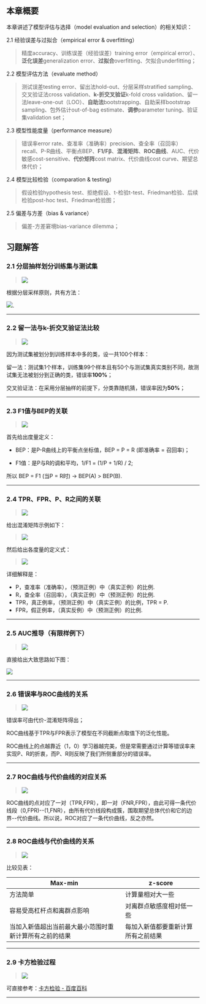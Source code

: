 ## 本章概要 ##
本章讲述了模型评估与选择（model evaluation and selection）的相关知识：

2.1 经验误差与过拟合（empirical error & overfitting）
> 精度accuracy、训练误差（经验误差）training error（empirical error）、**泛化误差**generalization error、**过拟合**overfitting、欠拟合underfitting；

2.2 模型评估方法（evaluate method）
> 测试误差testing error、留出法hold-out、分层采样stratified sampling、交叉验证法cross validation、**k-折交叉验证**k-fold cross validation、留一法leave-one-out（LOO）、**自助法**bootstrapping、自助采样bootstrap sampling、包外估计out-of-bag estimate、**调参**parameter tuning、验证集validation set；

2.3 模型性能度量（performance measure）
> 错误率error rate、查准率（准确率）precision、查全率（召回率）recall、P-R曲线、平衡点BEP、**F1/Fβ**、**混淆矩阵**、**ROC曲线**、AUC、代价敏感cost-sensitive、**代价矩阵**cost matrix、代价曲线cost curve、期望总体代价；

2.4 模型比较检验（comparation & testing）
> 假设检验hypothesis test、拒绝假设、t-检验t-test、Friedman检验、后续检验post-hoc test、Friedman检验图；

2.5 偏差与方差（bias & variance）
> 偏差-方差窘境bias-variance dilemma；


## 习题解答 ##

### 2.1 分层抽样划分训练集与测试集 ###
> ![](Ch2/2.1.png)

根据分层采样原则，共有方法： 

![](Ch2/2.1.1.png).

----

### 2.2 留一法与k-折交叉验证法比较 ###
> ![](Ch2/2.2.png)

因为测试集被划分到训练样本中多的类，设一共100个样本：

留一法：测试集1个样本，训练集99个样本且有50个与测试集真实类别不同，故测试集无法被划分到正确的类，错误率**100%**；

交叉验证法：在采用分层抽样的前提下，分类靠随机猜，错误率因为**50%**； 

----

### 2.3 F1值与BEP的关联 ###
> ![](Ch2/2.3.png)

首先给出度量定义：

- BEP：是P-R曲线上的平衡点坐标值，BEP = P = R (即准确率 = 召回率)；

- F1值：是P与R的调和平均，1/F1 = (1/P + 1/R) / 2;

所以 BEP = F1 (当P = R时) -> BEP(A) > BEP(B).

----

### 2.4 TPR、FPR、P、R之间的关联 ###
> ![](Ch2/2.4.png)
 
给出混淆矩阵示例如下：

> ![](Ch2/2.4.1.png)

然后给出各度量的定义式：

> ![](Ch2/2.4.2.png)

详细解释是：

- P，查准率（准确率），（预测正例）中（真实正例）的比例.
- R，查全率（召回率），（真实正例）中（预测正例）的比例.
- TPR，真正例率，（预测正例）中（真实正例）的比例，TPR = P.
- FPR，假正例率，（真实反例）中（预测正例）的比例.

----

### 2.5 AUC推导（有限样例下） ###
> ![](Ch2/2.5.png)

直接给出大致思路如下图：

![](Ch2/2.5.1.jpg)

----

### 2.6 错误率与ROC曲线的关系 ###
> ![](Ch2/2.6.png)

错误率可由代价-混淆矩阵得出；

ROC曲线基于TPR与FPR表示了模型在不同截断点取值下的泛化性能。

ROC曲线上的点越靠近（1，0）学习器越完美，但是常需要通过计算等错误率来实现P、R的折衷，而P、R则反映了我们所侧重部分的错误率。

----

### 2.7 ROC曲线与代价曲线的对应关系 ###
> ![](Ch2/2.7.png)

ROC曲线的点对应了一对（TPR,FPR），即一对（FNR,FPR），由此可得一条代价线段（0,FPR)--(1,FNR），由所有代价线段构成簇，围取期望总体代价和它的边界--代价曲线。所以说，ROC对应了一条代价曲线，反之亦然。

----

### 2.8 ROC曲线与代价曲线的关系 ###
> ![](Ch2/2.8.png)

比较见表：

|Max-min|z-score|
|---|---|
|方法简单|计算量相对大一些|
|容易受高杠杆点和离群点影响|对离群点敏感度相对低一些|
|当加入新值超出当前最大最小范围时重新计算所有之前的结果|每加入新值都要重新计算所有之前结果|

----

### 2.9 卡方检验过程 ###
> ![](Ch2/2.9.png)

可直接参考：[卡方检验 - 百度百科](http://baike.baidu.com/link?url=G2Md2m54oqVpFaSGDFjZJ4myZ9EHw8m2HSUx6wgpgE1MnePNrATY-GPjrQD62aRhu4StvgOmaM0xe8alOuyV3uBu3PLJDq2aeo29nz_P4OBE4d4YTLlIkQ3eelB5ByiP)

----


